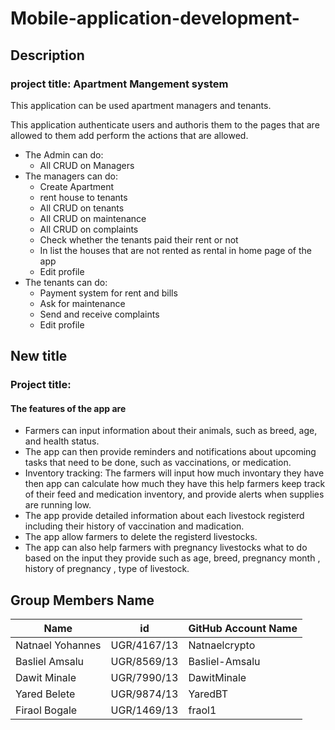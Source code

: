 # Mobile-application-development-

## Description 
### project title: Apartment Mangement system
This application can be used apartment managers and tenants.

This application authenticate users and authoris them to the pages that are allowed to them add perform the actions that are allowed.


 - The Admin can do:
   - All CRUD on Managers
 - The managers can do:
   - Create Apartment 
   - rent house to tenants
   - All CRUD on tenants
   - All CRUD on maintenance
   - All CRUD on complaints
   - Check whether the tenants paid their rent or not
   - In list the houses that are not rented as rental in home page of the app
   - Edit profile
 - The tenants can do:
   - Payment system for rent and bills
   - Ask for maintenance
   - Send and receive complaints
   - Edit profile
 
 ## New title
 
 ### Project title: 
 
 #### The features of the app are
 
  - Farmers can input information about their animals, such as breed, age, and health status. 
  - The app can then provide reminders and notifications about upcoming tasks that need to be done, such as vaccinations, or medication.
  - Inventory tracking: The farmers will input how much invontary they have then app can calculate how much they have this help farmers keep track of their feed and medication inventory, and provide alerts when supplies are running low.
  - The app provide detailed information about each livestock registerd including their history of vaccination and madication.
  - The app allow farmers to delete the registerd livestocks.
  - The app can also help farmers with pregnancy livestocks what to do based on the input they provide such as age, breed, pregnancy month , history of pregnancy , type of livestock.


## Group Members Name

| Name | id| GitHub Account Name |
| --- | --- |--- |
| Natnael Yohannes | UGR/4167/13 | Natnaelcrypto |
| Basliel Amsalu | UGR/8569/13 | Basliel-Amsalu |
| Dawit Minale | UGR/7990/13 | DawitMinale |
| Yared Belete | UGR/9874/13 | YaredBT |
| Firaol Bogale | UGR/1469/13 | fraol1 |

